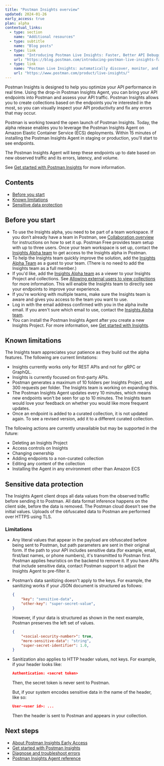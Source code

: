 ```yaml
---
title: "Postman Insights overview"
updated: 2024-01-26
early_access: true
plan: alpha
contextual_links:
  - type: section
    name: "Additional resources"
  - type: subtitle
    name: "Blog posts"
  - type: link
    name: "Introducing Postman Live Insights: Faster, Better API Debugging"
    url: "https://blog.postman.com/introducing-postman-live-insights-faster-better-api-debugging/"
  - type: link
    name: "Postman Live Insights: automatically discover, monitor, and add APIs"
    url: "https://www.postman.com/product/live-insights/"
---
```


Postman Insights is designed to help you optimize your API performance in real time. Using the drop-in Postman Insights Agent, you can bring your API endpoints into Postman and assess your API traffic. Postman Insights allows you to create collections based on the endpoints you're interested in the most, so you can visually inspect your API productivity and fix any errors that may occur.

Postman is working toward the open launch of Postman Insights. Today, the alpha release enables you to leverage the Postman Insights Agent on Amazon Elastic Container Service (ECS) deployments. Within 15 minutes of installing the Postman Insights Agent in staging or production, you'll start to see endpoints.

The Postman Insights Agent will keep these endpoints up to date based on new observed traffic and its errors, latency, and volume.

See [Get started with Postman Insights](/docs/insights/insights-gs/) for more information.

## Contents

* [Before you start](#before-you-start)
* [Known limitations](#known-limitations)
* [Sensitive data protection](#sensitive-data-protection)

## Before you start

* To use the Insights alpha, you need to be part of a team workspace. If you don’t already have a team in Postman, see [Collaboration overview](/docs/collaborating-in-postman/working-with-your-team/collaboration-overview/#creating-a-team) for instructions on how to set it up. Postman Free provides team setup with up to three users. Once your team workspace is set up, contact the [Insights Alpha team](mailto:live.insights.alpha@postman.com) to get access to the Insights alpha in Postman.
* To help the Insights team quickly improve the solution, add the [Insights Alpha Team](mailto:live.insights.alpha@postman.com) as a guest to your team. (There is no need to add the Insights team as a full member.)
* If you'd like, add the [Insights Alpha team](mailto:live.insights.alpha@postman.com) as a viewer to your Insights Project and collections. See [Allowing external users to view collections](/docs/collaborating-in-postman/sharing/#allowing-external-users-to-view-collections) for more information. This will enable the Insights team to directly see your endpoints to improve your experience.
* If you're working with multiple teams, make sure the Insights team is aware and gives you access to the team you want to use.
* Log in with the email address confirmed with you in the alpha invite email. If you aren't sure which email to use, contact the [Insights Alpha team](mailto:live.insights.alpha@postman.com).
* You can install the Postman Insights Agent after you create a new Insights Project. For more information, see [Get started with Insights](#get-started).

## Known limitations

The Insights team appreciates your patience as they build out the alpha features. The following are current limitations:

* Insights currently works only for REST APIs and not for gRPC or GraphQL.
* Insights is currently focused on first-party APIs.
* Postman generates a maximum of 10 folders per Insights Project, and 300 requests per folder. The Insights team is working on expanding this.
* The Postman Insights Agent updates every 10 minutes, which means new endpoints won't be seen for up to 10 minutes. The Insights team would love your feedback on whether you would like more frequent updates.
* Once an endpoint is added to a curated collection, it is not updated again. To see a revised version, add it to a different curated collection.

The following actions are currently unavailable but may be supported in the future:

* Deleting an Insights Project
* Access controls on Insights
* Changing ownership
* Adding endpoints to a non-curated collection
* Editing any content of the collection
* Installing the Agent in any environment other than Amazon ECS

## Sensitive data protection

The Insights Agent client drops all data values from the observed traffic before sending it to Postman. All data format inference happens on the client side, before the data is removed. The Postman cloud doesn't see the initial values. Uploads of the obfuscated data to Postman are performed over HTTPS using TLS.

### Limitations

* Any literal values that appear in the payload are obfuscated before being sent to Postman, but path parameters are sent in their original form. If the path to your API includes sensitive data (for example, email, first/last names, or phone numbers), it's transmitted to Postman first. Postman applies heuristics on the backend to remove it. If you have APIs that include sensitive data, contact Postman support to adjust the Insights Agent to pre-filter it.
* Postman’s data sanitizing doesn't apply to the keys. For example, the sanitizing works if your JSON document is structured as follows:

    ```json
    {
        "key": "sensitive-data",
        "other-key": "super-secret-value",
    }
    ```

    However, if your data is structured as shown in the next example, Postman preserves the left set of values.

    ```json
    {
        "<social-security-number>": true,
        "more-sensitive-data": "string",
        "super-secret-identifier": 1.0,
    }
    ```

* Sanitization also applies to HTTP header values, not keys. For example, if your header looks like:

    ```json
    Authentication: <secret token>
    ```

    Then, the secret token is never sent to Postman.

    But, if your system encodes sensitive data in the name of the header, like so:

    ```json
    User-<user id>: ...
    ```

    Then the header is sent to Postman and appears in your collection.

## Next steps

* [About Postman Insights Early Access](/docs/insights/insights-early-access/)
* [Get started with Postman Insights](/docs/insights/insights-gs/)
* [Diagnose and troubleshoot errors](/docs/insights/insights-troubleshoot/)
* [Postman Insights Agent reference](/docs/insights/insights-reference/)
